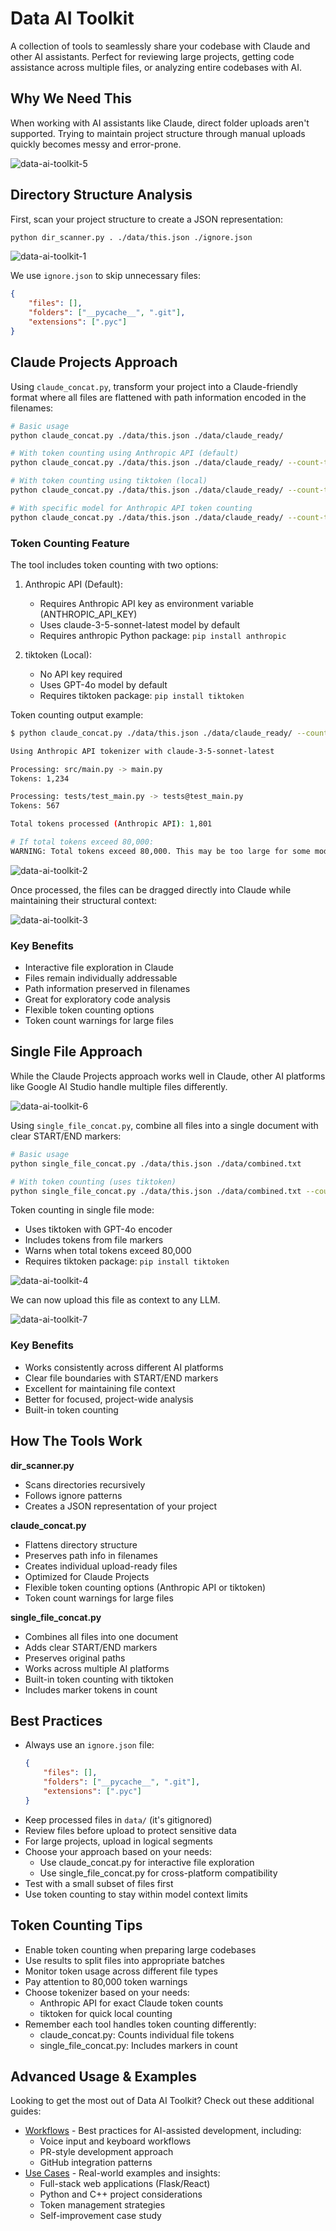 # Data AI Toolkit

A collection of tools to seamlessly share your codebase with Claude and other AI assistants. Perfect for reviewing large projects, getting code assistance across multiple files, or analyzing entire codebases with AI.

## Why We Need This

When working with AI assistants like Claude, direct folder uploads aren't supported. Trying to maintain project structure through manual uploads quickly becomes messy and error-prone.

![data-ai-toolkit-5](https://github.com/user-attachments/assets/7d51fece-3c49-42fc-a2a5-c61f0188bd8f)

## Directory Structure Analysis

First, scan your project structure to create a JSON representation:

```bash
python dir_scanner.py . ./data/this.json ./ignore.json
```

![data-ai-toolkit-1](https://github.com/user-attachments/assets/0b6a02d4-80af-4263-ae6c-9203e49599b1)

We use `ignore.json` to skip unnecessary files:
```json
{
    "files": [],
    "folders": ["__pycache__", ".git"],
    "extensions": [".pyc"]
}
```

## Claude Projects Approach

Using `claude_concat.py`, transform your project into a Claude-friendly format where all files are flattened with path information encoded in the filenames:

```bash
# Basic usage
python claude_concat.py ./data/this.json ./data/claude_ready/

# With token counting using Anthropic API (default)
python claude_concat.py ./data/this.json ./data/claude_ready/ --count-tokens

# With token counting using tiktoken (local)
python claude_concat.py ./data/this.json ./data/claude_ready/ --count-tokens --tokenizer tiktoken

# With specific model for Anthropic API token counting
python claude_concat.py ./data/this.json ./data/claude_ready/ --count-tokens --model claude-3-5-sonnet-latest
```

### Token Counting Feature
The tool includes token counting with two options:

1. Anthropic API (Default):
   - Requires Anthropic API key as environment variable (ANTHROPIC_API_KEY)
   - Uses claude-3-5-sonnet-latest model by default
   - Requires anthropic Python package: `pip install anthropic`

2. tiktoken (Local):
   - No API key required
   - Uses GPT-4o model by default
   - Requires tiktoken package: `pip install tiktoken`

Token counting output example:
```bash
$ python claude_concat.py ./data/this.json ./data/claude_ready/ --count-tokens

Using Anthropic API tokenizer with claude-3-5-sonnet-latest

Processing: src/main.py -> main.py
Tokens: 1,234

Processing: tests/test_main.py -> tests@test_main.py
Tokens: 567

Total tokens processed (Anthropic API): 1,801

# If total tokens exceed 80,000:
WARNING: Total tokens exceed 80,000. This may be too large for some models.
```

![data-ai-toolkit-2](https://github.com/user-attachments/assets/e8b1aba0-5fd4-4e4a-8a75-3fd7765583df)

Once processed, the files can be dragged directly into Claude while maintaining their structural context:

![data-ai-toolkit-3](https://github.com/user-attachments/assets/f18b589d-cce2-49a7-9c0e-799b131c9c17)

### Key Benefits
- Interactive file exploration in Claude
- Files remain individually addressable
- Path information preserved in filenames
- Great for exploratory code analysis
- Flexible token counting options
- Token count warnings for large files

## Single File Approach

While the Claude Projects approach works well in Claude, other AI platforms like Google AI Studio handle multiple files differently. 

![data-ai-toolkit-6](https://github.com/user-attachments/assets/d2c0715d-4937-4a56-af03-dab58aaed82c)

Using `single_file_concat.py`, combine all files into a single document with clear START/END markers:

```bash
# Basic usage
python single_file_concat.py ./data/this.json ./data/combined.txt

# With token counting (uses tiktoken)
python single_file_concat.py ./data/this.json ./data/combined.txt --count-tokens
```

Token counting in single file mode:
- Uses tiktoken with GPT-4o encoder
- Includes tokens from file markers
- Warns when total tokens exceed 80,000
- Requires tiktoken package: `pip install tiktoken`

![data-ai-toolkit-4](https://github.com/user-attachments/assets/b66b42a0-c56b-49d7-bd44-f4519d8af06c)

We can now upload this file as context to any LLM.

![data-ai-toolkit-7](https://github.com/user-attachments/assets/0c634f15-40dc-48e6-b8e2-5631e6348c43)

### Key Benefits
- Works consistently across different AI platforms
- Clear file boundaries with START/END markers
- Excellent for maintaining file context
- Better for focused, project-wide analysis
- Built-in token counting

## How The Tools Work

**dir_scanner.py**
- Scans directories recursively
- Follows ignore patterns
- Creates a JSON representation of your project

**claude_concat.py**
- Flattens directory structure
- Preserves path info in filenames
- Creates individual upload-ready files
- Optimized for Claude Projects
- Flexible token counting options (Anthropic API or tiktoken)
- Token count warnings for large files

**single_file_concat.py**
- Combines all files into one document
- Adds clear START/END markers
- Preserves original paths
- Works across multiple AI platforms
- Built-in token counting with tiktoken
- Includes marker tokens in count

## Best Practices

- Always use an `ignore.json` file:
  ```json
  {
      "files": [],
      "folders": ["__pycache__", ".git"],
      "extensions": [".pyc"]
  }
  ```
- Keep processed files in `data/` (it's gitignored)
- Review files before upload to protect sensitive data
- For large projects, upload in logical segments
- Choose your approach based on your needs:
  - Use claude_concat.py for interactive file exploration
  - Use single_file_concat.py for cross-platform compatibility
- Test with a small subset of files first
- Use token counting to stay within model context limits

## Token Counting Tips
- Enable token counting when preparing large codebases
- Use results to split files into appropriate batches
- Monitor token usage across different file types
- Pay attention to 80,000 token warnings
- Choose tokenizer based on your needs:
  - Anthropic API for exact Claude token counts
  - tiktoken for quick local counting
- Remember each tool handles token counting differently:
  - claude_concat.py: Counts individual file tokens
  - single_file_concat.py: Includes markers in count

## Advanced Usage & Examples

Looking to get the most out of Data AI Toolkit? Check out these additional guides:
- [Workflows](docs/workflows.md) - Best practices for AI-assisted development, including:
  - Voice input and keyboard workflows
  - PR-style development approach
  - GitHub integration patterns
- [Use Cases](docs/use_cases.md) - Real-world examples and insights:
  - Full-stack web applications (Flask/React)
  - Python and C++ project considerations
  - Token management strategies
  - Self-improvement case study
